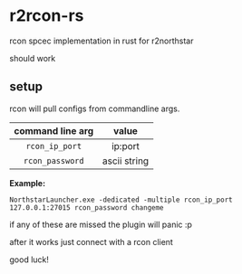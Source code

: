 # r2rcon-rs
rcon spcec implementation in rust for r2northstar

should work

## setup

rcon will pull configs from commandline args.

| **command line arg** | **value**    |
| :------------------: | :----------: |
| `rcon_ip_port`       | ip:port      |
| `rcon_password`      | ascii string |

**Example:**
```
NorthstarLauncher.exe -dedicated -multiple rcon_ip_port 127.0.0.1:27015 rcon_password changeme
```

if any of these are missed the plugin will panic :p

after it works just connect with a rcon client

good luck!